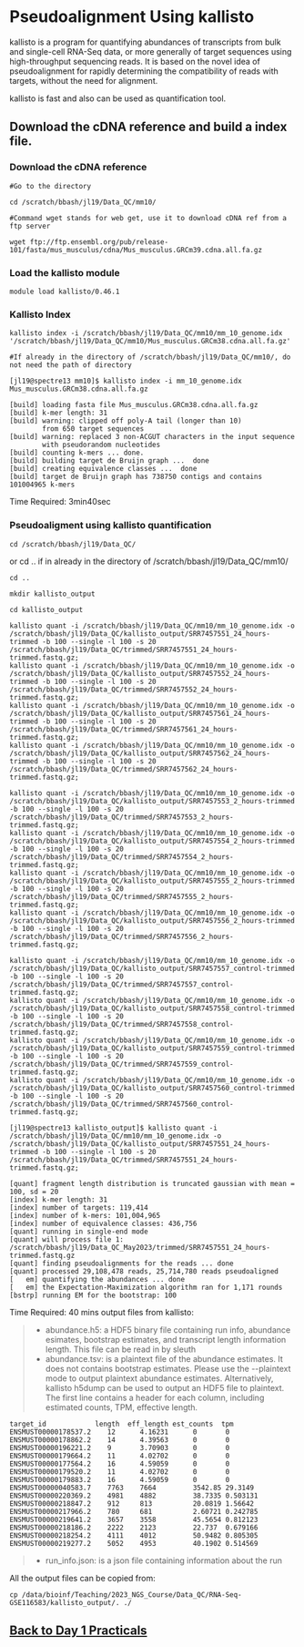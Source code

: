 # Pseudoalignment Using kallisto

kallisto is a program for quantifying abundances of transcripts from bulk and single-cell RNA-Seq data, or more generally of target sequences using high-throughput sequencing reads.
It is based on the novel idea of pseudoalignment for rapidly determining the compatibility of reads with targets, without the need for alignment.


kallisto is fast and also can be used as quantification tool.

## Download the cDNA reference and build a index file.

### Download the cDNA reference
```
#Go to the directory

cd /scratch/bbash/jl19/Data_QC/mm10/

#Command wget stands for web get, use it to download cDNA ref from a ftp server

wget ftp://ftp.ensembl.org/pub/release-101/fasta/mus_musculus/cdna/Mus_musculus.GRCm39.cdna.all.fa.gz
```
### Load the kallisto module
```
module load kallisto/0.46.1
```

### Kallisto Index

```
kallisto index -i /scratch/bbash/jl19/Data_QC/mm10/mm_10_genome.idx '/scratch/bbash/jl19/Data_QC/mm10/Mus_musculus.GRCm38.cdna.all.fa.gz' 

#If already in the directory of /scratch/bbash/jl19/Data_QC/mm10/, do not need the path of directory

[jl19@spectre13 mm10]$ kallisto index -i mm_10_genome.idx Mus_musculus.GRCm38.cdna.all.fa.gz 

[build] loading fasta file Mus_musculus.GRCm38.cdna.all.fa.gz
[build] k-mer length: 31
[build] warning: clipped off poly-A tail (longer than 10)
        from 650 target sequences
[build] warning: replaced 3 non-ACGUT characters in the input sequence
        with pseudorandom nucleotides
[build] counting k-mers ... done.
[build] building target de Bruijn graph ...  done 
[build] creating equivalence classes ...  done
[build] target de Bruijn graph has 738750 contigs and contains 101004965 k-mers 

```
Time Required: 3min40sec

### Pseudoaligment using kallisto quantification
```
cd /scratch/bbash/jl19/Data_QC/
```
or cd .. if in already in the directory  of /scratch/bbash/jl19/Data_QC/mm10/
```
cd ..
```
```
mkdir kallisto_output 

cd kallisto_output
```
```
kallisto quant -i /scratch/bbash/jl19/Data_QC/mm10/mm_10_genome.idx -o /scratch/bbash/jl19/Data_QC/kallisto_output/SRR7457551_24_hours-trimmed -b 100 --single -l 100 -s 20  /scratch/bbash/jl19/Data_QC/trimmed/SRR7457551_24_hours-trimmed.fastq.gz;
kallisto quant -i /scratch/bbash/jl19/Data_QC/mm10/mm_10_genome.idx -o /scratch/bbash/jl19/Data_QC/kallisto_output/SRR7457552_24_hours-trimmed -b 100 --single -l 100 -s 20  /scratch/bbash/jl19/Data_QC/trimmed/SRR7457552_24_hours-trimmed.fastq.gz;
kallisto quant -i /scratch/bbash/jl19/Data_QC/mm10/mm_10_genome.idx -o /scratch/bbash/jl19/Data_QC/kallisto_output/SRR7457561_24_hours-trimmed -b 100 --single -l 100 -s 20  /scratch/bbash/jl19/Data_QC/trimmed/SRR7457561_24_hours-trimmed.fastq.gz;
kallisto quant -i /scratch/bbash/jl19/Data_QC/mm10/mm_10_genome.idx -o /scratch/bbash/jl19/Data_QC/kallisto_output/SRR7457562_24_hours-trimmed -b 100 --single -l 100 -s 20  /scratch/bbash/jl19/Data_QC/trimmed/SRR7457562_24_hours-trimmed.fastq.gz;

kallisto quant -i /scratch/bbash/jl19/Data_QC/mm10/mm_10_genome.idx -o /scratch/bbash/jl19/Data_QC/kallisto_output/SRR7457553_2_hours-trimmed -b 100 --single -l 100 -s 20  /scratch/bbash/jl19/Data_QC/trimmed/SRR7457553_2_hours-trimmed.fastq.gz;
kallisto quant -i /scratch/bbash/jl19/Data_QC/mm10/mm_10_genome.idx -o /scratch/bbash/jl19/Data_QC/kallisto_output/SRR7457554_2_hours-trimmed -b 100 --single -l 100 -s 20  /scratch/bbash/jl19/Data_QC/trimmed/SRR7457554_2_hours-trimmed.fastq.gz;
kallisto quant -i /scratch/bbash/jl19/Data_QC/mm10/mm_10_genome.idx -o /scratch/bbash/jl19/Data_QC/kallisto_output/SRR7457555_2_hours-trimmed -b 100 --single -l 100 -s 20  /scratch/bbash/jl19/Data_QC/trimmed/SRR7457555_2_hours-trimmed.fastq.gz;
kallisto quant -i /scratch/bbash/jl19/Data_QC/mm10/mm_10_genome.idx -o /scratch/bbash/jl19/Data_QC/kallisto_output/SRR7457556_2_hours-trimmed -b 100 --single -l 100 -s 20  /scratch/bbash/jl19/Data_QC/trimmed/SRR7457556_2_hours-trimmed.fastq.gz;

kallisto quant -i /scratch/bbash/jl19/Data_QC/mm10/mm_10_genome.idx -o /scratch/bbash/jl19/Data_QC/kallisto_output/SRR7457557_control-trimmed -b 100 --single -l 100 -s 20  /scratch/bbash/jl19/Data_QC/trimmed/SRR7457557_control-trimmed.fastq.gz;
kallisto quant -i /scratch/bbash/jl19/Data_QC/mm10/mm_10_genome.idx -o /scratch/bbash/jl19/Data_QC/kallisto_output/SRR7457558_control-trimmed -b 100 --single -l 100 -s 20  /scratch/bbash/jl19/Data_QC/trimmed/SRR7457558_control-trimmed.fastq.gz;
kallisto quant -i /scratch/bbash/jl19/Data_QC/mm10/mm_10_genome.idx -o /scratch/bbash/jl19/Data_QC/kallisto_output/SRR7457559_control-trimmed -b 100 --single -l 100 -s 20  /scratch/bbash/jl19/Data_QC/trimmed/SRR7457559_control-trimmed.fastq.gz;
kallisto quant -i /scratch/bbash/jl19/Data_QC/mm10/mm_10_genome.idx -o /scratch/bbash/jl19/Data_QC/kallisto_output/SRR7457560_control-trimmed -b 100 --single -l 100 -s 20  /scratch/bbash/jl19/Data_QC/trimmed/SRR7457560_control-trimmed.fastq.gz;
```

```
[jl19@spectre13 kallisto_output]$ kallisto quant -i /scratch/bbash/jl19/Data_QC/mm10/mm_10_genome.idx -o /scratch/bbash/jl19/Data_QC/kallisto_output/SRR7457551_24_hours-trimmed -b 100 --single -l 100 -s 20  /scratch/bbash/jl19/Data_QC/trimmed/SRR7457551_24_hours-trimmed.fastq.gz;

[quant] fragment length distribution is truncated gaussian with mean = 100, sd = 20
[index] k-mer length: 31
[index] number of targets: 119,414
[index] number of k-mers: 101,004,965
[index] number of equivalence classes: 436,756
[quant] running in single-end mode
[quant] will process file 1: /scratch/bbash/jl19/Data_QC_May2023/trimmed/SRR7457551_24_hours-trimmed.fastq.gz
[quant] finding pseudoalignments for the reads ... done
[quant] processed 29,108,478 reads, 25,714,780 reads pseudoaligned
[   em] quantifying the abundances ... done
[   em] the Expectation-Maximization algorithm ran for 1,171 rounds
[bstrp] running EM for the bootstrap: 100
```
Time Required: 40 mins
output files from kallisto:

> - abundance.h5: a HDF5 binary file containing run info, abundance esimates, bootstrap estimates, and transcript length information length. This file can be read in by sleuth
> - abundance.tsv: is a plaintext file of the abundance estimates. It does not contains bootstrap estimates. Please use the --plaintext mode to output plaintext abundance estimates. Alternatively, kallisto h5dump can be used to output an HDF5 file to plaintext. The first line contains a header for each column, including estimated counts, TPM, effective length.
```
target_id            length  eff_length est_counts  tpm
ENSMUST00000178537.2    12      4.16231      0       0
ENSMUST00000178862.2    14      4.39563      0       0
ENSMUST00000196221.2    9       3.70903      0       0
ENSMUST00000179664.2    11      4.02702      0       0
ENSMUST00000177564.2    16      4.59059      0       0
ENSMUST00000179520.2    11      4.02702      0       0
ENSMUST00000179883.2    16      4.59059      0       0
ENSMUST00000040583.7    7763    7664         3542.85 29.3149
ENSMUST00000220369.2    4981    4882         38.7335 0.503131
ENSMUST00000218847.2    912     813          20.0819 1.56642
ENSMUST00000217966.2    780     681          2.60721 0.242785
ENSMUST00000219641.2    3657    3558         45.5654 0.812123
ENSMUST00000218186.2    2222    2123         22.737  0.679166
ENSMUST00000218254.2    4111    4012         50.9482 0.805305
ENSMUST00000219277.2    5052    4953         40.1902 0.514569
```


> - run_info.json: is a json file containing information about the run

All the output files can be copied from:
```
cp /data/bioinf/Teaching/2023_NGS_Course/Data_QC/RNA-Seq-GSE116583/kallisto_output/. ./
```
## [Back to Day 1 Practicals](rna-seq-wes-data-analysis-day1.md/#day-1-practicals)
